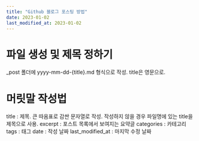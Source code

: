 ```yaml
---
title: "Github 블로그 포스팅 방법"
date: 2023-01-02
last_modified_at: 2023-01-02
---
```


# 파일 생성 및 제목 정하기
_post 폴더에 yyyy-mm-dd-{title}.md 형식으로 작성. title은 영문으로.

# 머릿말 작성법
title : 제목. 큰 따옴표로 감싼 문자열로 작성. 작성하지 않을 경우 파일명에 있는 title을 제목으로 사용.
excerpt : 포스트 목록에서 보여지는 요약글
categories : 카테고리
tags : 태그
date : 작성 날짜
last_modified_at : 마지막 수정 날짜